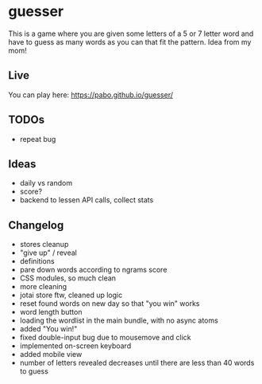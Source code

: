 # guesser

This is a game where you are given some letters of a 5 or 7 letter word and have to guess as many words as you can that fit the pattern. Idea from my mom!

## Live

You can play here: https://pabo.github.io/guesser/

## TODOs

- repeat bug

## Ideas

- daily vs random
- score?
- backend to lessen API calls, collect stats

## Changelog

- stores cleanup
- "give up" / reveal
- definitions
- pare down words according to ngrams score
- CSS modules, so much clean
- more cleaning
- jotai store ftw, cleaned up logic
- reset found words on new day so that "you win" works
- word length button
- loading the wordlist in the main bundle, with no async atoms
- added "You win!"
- fixed double-input bug due to mousemove and click
- implemented on-screen keyboard
- added mobile view
- number of letters revealed decreases until there are less than 40 words to guess
